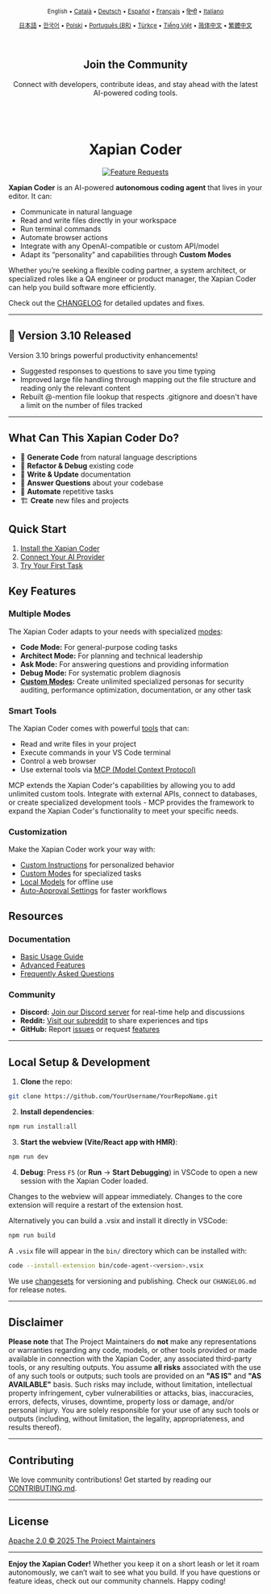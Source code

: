 <div align="center">
<sub>

English • [Català](locales/ca/README.md) • [Deutsch](locales/de/README.md) • [Español](locales/es/README.md) • [Français](locales/fr/README.md) • [हिन्दी](locales/hi/README.md) • [Italiano](locales/it/README.md)

</sub>
<sub>

[日本語](locales/ja/README.md) • [한국어](locales/ko/README.md) • [Polski](locales/pl/README.md) • [Português (BR)](locales/pt-BR/README.md) • [Türkçe](locales/tr/README.md) • [Tiếng Việt](locales/vi/README.md) • [简体中文](locales/zh-CN/README.md) • [繁體中文](locales/zh-TW/README.md)

</sub>
</div>
<br>

<div align="center">
  <h2>Join the Community</h2>
  <p>Connect with developers, contribute ideas, and stay ahead with the latest AI-powered coding tools.</p>

  <!-- Community links removed -->

</div>
<br>
<br>

<div align="center">
<h1>Xapian Coder</h1>

<!-- Marketplace and review links removed -->
<a href="https://github.com/YourUsername/YourRepoName/discussions/categories/feature-requests?discussions_q=is%3Aopen+category%3A%22Feature+Requests%22+sort%3Atop" target="_blank"><img src="https://img.shields.io/badge/Feature%20Requests-yellow?style=for-the-badge" alt="Feature Requests"></a>
<!-- Documentation link removed -->

</div>

**Xapian Coder** is an AI-powered **autonomous coding agent** that lives in your editor. It can:

- Communicate in natural language
- Read and write files directly in your workspace
- Run terminal commands
- Automate browser actions
- Integrate with any OpenAI-compatible or custom API/model
- Adapt its “personality” and capabilities through **Custom Modes**

Whether you’re seeking a flexible coding partner, a system architect, or specialized roles like a QA engineer or product manager, the Xapian Coder can help you build software more efficiently.

Check out the [CHANGELOG](CHANGELOG.md) for detailed updates and fixes.

---

## 🎉 Version 3.10 Released

Version 3.10 brings powerful productivity enhancements!

- Suggested responses to questions to save you time typing
- Improved large file handling through mapping out the file structure and reading only the relevant content
- Rebuilt @-mention file lookup that respects .gitignore and doesn't have a limit on the number of files tracked

---

## What Can This Xapian Coder Do?

- 🚀 **Generate Code** from natural language descriptions
- 🔧 **Refactor & Debug** existing code
- 📝 **Write & Update** documentation
- 🤔 **Answer Questions** about your codebase
- 🔄 **Automate** repetitive tasks
- 🏗️ **Create** new files and projects

## Quick Start

1. [Install the Xapian Coder](https://docs.example.com/getting-started/installing) <!-- Placeholder Link -->
2. [Connect Your AI Provider](https://docs.example.com/getting-started/connecting-api-provider) <!-- Placeholder Link -->
3. [Try Your First Task](https://docs.example.com/getting-started/your-first-task) <!-- Placeholder Link -->

## Key Features

### Multiple Modes

The Xapian Coder adapts to your needs with specialized [modes](https://docs.example.com/basic-usage/using-modes): <!-- Placeholder Link -->

- **Code Mode:** For general-purpose coding tasks
- **Architect Mode:** For planning and technical leadership
- **Ask Mode:** For answering questions and providing information
- **Debug Mode:** For systematic problem diagnosis
- **[Custom Modes](https://docs.example.com/advanced-usage/custom-modes):** Create unlimited specialized personas for security auditing, performance optimization, documentation, or any other task <!-- Placeholder Link -->

### Smart Tools

The Xapian Coder comes with powerful [tools](https://docs.example.com/basic-usage/how-tools-work) that can: <!-- Placeholder Link -->

- Read and write files in your project
- Execute commands in your VS Code terminal
- Control a web browser
- Use external tools via [MCP (Model Context Protocol)](https://docs.example.com/advanced-usage/mcp) <!-- Placeholder Link -->

MCP extends the Xapian Coder's capabilities by allowing you to add unlimited custom tools. Integrate with external APIs, connect to databases, or create specialized development tools - MCP provides the framework to expand the Xapian Coder's functionality to meet your specific needs.

### Customization

Make the Xapian Coder work your way with:

- [Custom Instructions](https://docs.example.com/advanced-usage/custom-instructions) for personalized behavior <!-- Placeholder Link -->
- [Custom Modes](https://docs.example.com/advanced-usage/custom-modes) for specialized tasks <!-- Placeholder Link -->
- [Local Models](https://docs.example.com/advanced-usage/local-models) for offline use <!-- Placeholder Link -->
- [Auto-Approval Settings](https://docs.example.com/advanced-usage/auto-approving-actions) for faster workflows <!-- Placeholder Link -->

## Resources

### Documentation

- [Basic Usage Guide](https://docs.example.com/basic-usage/the-chat-interface) <!-- Placeholder Link -->
- [Advanced Features](https://docs.example.com/advanced-usage/auto-approving-actions) <!-- Placeholder Link -->
- [Frequently Asked Questions](https://docs.example.com/faq) <!-- Placeholder Link -->

### Community

- **Discord:** [Join our Discord server](https://discord.gg/your-discord) for real-time help and discussions <!-- Placeholder Link -->
- **Reddit:** [Visit our subreddit](https://www.reddit.com/r/YourSubreddit) to share experiences and tips <!-- Placeholder Link -->
- **GitHub:** Report [issues](https://github.com/YourUsername/YourRepoName/issues) or request [features](https://github.com/YourUsername/YourRepoName/discussions/categories/feature-requests?discussions_q=is%3Aopen+category%3A%22Feature+Requests%22+sort%3Atop) <!-- Placeholder Link -->

---

## Local Setup & Development

1. **Clone** the repo:

```sh
git clone https://github.com/YourUsername/YourRepoName.git
```

2. **Install dependencies**:

```sh
npm run install:all
```

3. **Start the webview (Vite/React app with HMR)**:

```sh
npm run dev
```

4. **Debug**:
   Press `F5` (or **Run** → **Start Debugging**) in VSCode to open a new session with the Xapian Coder loaded.

Changes to the webview will appear immediately. Changes to the core extension will require a restart of the extension host.

Alternatively you can build a .vsix and install it directly in VSCode:

```sh
npm run build
```

A `.vsix` file will appear in the `bin/` directory which can be installed with:

```sh
code --install-extension bin/code-agent-<version>.vsix
```

We use [changesets](https://github.com/changesets/changesets) for versioning and publishing. Check our `CHANGELOG.md` for release notes.

---

## Disclaimer

**Please note** that The Project Maintainers do **not** make any representations or warranties regarding any code, models, or other tools provided or made available in connection with the Xapian Coder, any associated third-party tools, or any resulting outputs. You assume **all risks** associated with the use of any such tools or outputs; such tools are provided on an **"AS IS"** and **"AS AVAILABLE"** basis. Such risks may include, without limitation, intellectual property infringement, cyber vulnerabilities or attacks, bias, inaccuracies, errors, defects, viruses, downtime, property loss or damage, and/or personal injury. You are solely responsible for your use of any such tools or outputs (including, without limitation, the legality, appropriateness, and results thereof).

---

## Contributing

We love community contributions! Get started by reading our [CONTRIBUTING.md](CONTRIBUTING.md).

---

<!-- Contributors section removed -->

## License

[Apache 2.0 © 2025 The Project Maintainers](./LICENSE) <!-- Updated Year and Holder -->

---

**Enjoy the Xapian Coder!** Whether you keep it on a short leash or let it roam autonomously, we can’t wait to see what you build. If you have questions or feature ideas, check out our community channels. Happy coding!
